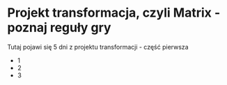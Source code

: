 # Projekt transformacja, czyli Matrix - poznaj reguły gry

Tutaj pojawi się 5 dni z projektu transformacji - część pierwsza
- 1
- 2
- 3
